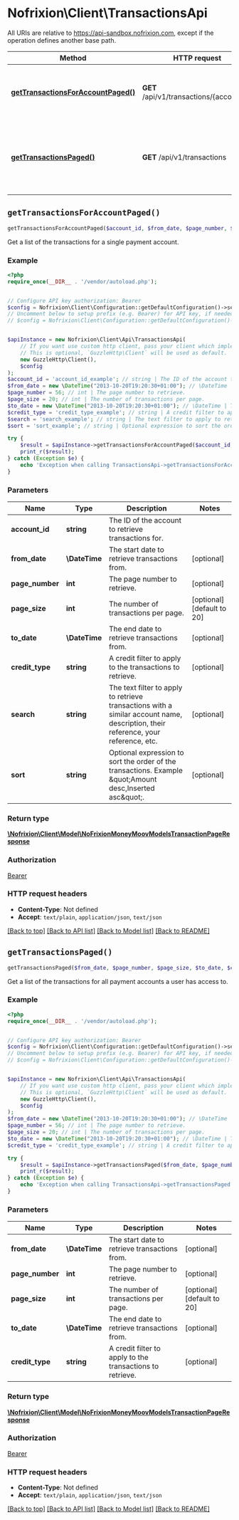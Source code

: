 # Nofrixion\Client\TransactionsApi

All URIs are relative to https://api-sandbox.nofrixion.com, except if the operation defines another base path.

| Method | HTTP request | Description |
| ------------- | ------------- | ------------- |
| [**getTransactionsForAccountPaged()**](TransactionsApi.md#getTransactionsForAccountPaged) | **GET** /api/v1/transactions/{accountID} | Get a list of the transactions for a single payment account. |
| [**getTransactionsPaged()**](TransactionsApi.md#getTransactionsPaged) | **GET** /api/v1/transactions | Get a list of the transactions for all payment accounts a user has access to. |


## `getTransactionsForAccountPaged()`

```php
getTransactionsForAccountPaged($account_id, $from_date, $page_number, $page_size, $to_date, $credit_type, $search, $sort): \Nofrixion\Client\Model\NoFrixionMoneyMoovModelsTransactionPageResponse
```

Get a list of the transactions for a single payment account.

### Example

```php
<?php
require_once(__DIR__ . '/vendor/autoload.php');


// Configure API key authorization: Bearer
$config = Nofrixion\Client\Configuration::getDefaultConfiguration()->setApiKey('Authorization', 'YOUR_API_KEY');
// Uncomment below to setup prefix (e.g. Bearer) for API key, if needed
// $config = Nofrixion\Client\Configuration::getDefaultConfiguration()->setApiKeyPrefix('Authorization', 'Bearer');


$apiInstance = new Nofrixion\Client\Api\TransactionsApi(
    // If you want use custom http client, pass your client which implements `GuzzleHttp\ClientInterface`.
    // This is optional, `GuzzleHttp\Client` will be used as default.
    new GuzzleHttp\Client(),
    $config
);
$account_id = 'account_id_example'; // string | The ID of the account to retrieve transactions for.
$from_date = new \DateTime("2013-10-20T19:20:30+01:00"); // \DateTime | The start date to retrieve transactions from.
$page_number = 56; // int | The page number to retrieve.
$page_size = 20; // int | The number of transactions per page.
$to_date = new \DateTime("2013-10-20T19:20:30+01:00"); // \DateTime | The end date to retrieve transactions from.
$credit_type = 'credit_type_example'; // string | A credit filter to apply to the transactions to retrieve.
$search = 'search_example'; // string | The text filter to apply to retrieve transactions with a similar account name, description, their reference, your reference, etc.
$sort = 'sort_example'; // string | Optional expression to sort the order of the transactions. Example \"Amount desc,Inserted asc\".

try {
    $result = $apiInstance->getTransactionsForAccountPaged($account_id, $from_date, $page_number, $page_size, $to_date, $credit_type, $search, $sort);
    print_r($result);
} catch (Exception $e) {
    echo 'Exception when calling TransactionsApi->getTransactionsForAccountPaged: ', $e->getMessage(), PHP_EOL;
}
```

### Parameters

| Name | Type | Description  | Notes |
| ------------- | ------------- | ------------- | ------------- |
| **account_id** | **string**| The ID of the account to retrieve transactions for. | |
| **from_date** | **\DateTime**| The start date to retrieve transactions from. | [optional] |
| **page_number** | **int**| The page number to retrieve. | [optional] |
| **page_size** | **int**| The number of transactions per page. | [optional] [default to 20] |
| **to_date** | **\DateTime**| The end date to retrieve transactions from. | [optional] |
| **credit_type** | **string**| A credit filter to apply to the transactions to retrieve. | [optional] |
| **search** | **string**| The text filter to apply to retrieve transactions with a similar account name, description, their reference, your reference, etc. | [optional] |
| **sort** | **string**| Optional expression to sort the order of the transactions. Example \&quot;Amount desc,Inserted asc\&quot;. | [optional] |

### Return type

[**\Nofrixion\Client\Model\NoFrixionMoneyMoovModelsTransactionPageResponse**](../Model/NoFrixionMoneyMoovModelsTransactionPageResponse.md)

### Authorization

[Bearer](../../README.md#Bearer)

### HTTP request headers

- **Content-Type**: Not defined
- **Accept**: `text/plain`, `application/json`, `text/json`

[[Back to top]](#) [[Back to API list]](../../README.md#endpoints)
[[Back to Model list]](../../README.md#models)
[[Back to README]](../../README.md)

## `getTransactionsPaged()`

```php
getTransactionsPaged($from_date, $page_number, $page_size, $to_date, $credit_type): \Nofrixion\Client\Model\NoFrixionMoneyMoovModelsTransactionPageResponse
```

Get a list of the transactions for all payment accounts a user has access to.

### Example

```php
<?php
require_once(__DIR__ . '/vendor/autoload.php');


// Configure API key authorization: Bearer
$config = Nofrixion\Client\Configuration::getDefaultConfiguration()->setApiKey('Authorization', 'YOUR_API_KEY');
// Uncomment below to setup prefix (e.g. Bearer) for API key, if needed
// $config = Nofrixion\Client\Configuration::getDefaultConfiguration()->setApiKeyPrefix('Authorization', 'Bearer');


$apiInstance = new Nofrixion\Client\Api\TransactionsApi(
    // If you want use custom http client, pass your client which implements `GuzzleHttp\ClientInterface`.
    // This is optional, `GuzzleHttp\Client` will be used as default.
    new GuzzleHttp\Client(),
    $config
);
$from_date = new \DateTime("2013-10-20T19:20:30+01:00"); // \DateTime | The start date to retrieve transactions from.
$page_number = 56; // int | The page number to retrieve.
$page_size = 20; // int | The number of transactions per page.
$to_date = new \DateTime("2013-10-20T19:20:30+01:00"); // \DateTime | The end date to retrieve transactions from.
$credit_type = 'credit_type_example'; // string | A credit filter to apply to the transactions to retrieve.

try {
    $result = $apiInstance->getTransactionsPaged($from_date, $page_number, $page_size, $to_date, $credit_type);
    print_r($result);
} catch (Exception $e) {
    echo 'Exception when calling TransactionsApi->getTransactionsPaged: ', $e->getMessage(), PHP_EOL;
}
```

### Parameters

| Name | Type | Description  | Notes |
| ------------- | ------------- | ------------- | ------------- |
| **from_date** | **\DateTime**| The start date to retrieve transactions from. | [optional] |
| **page_number** | **int**| The page number to retrieve. | [optional] |
| **page_size** | **int**| The number of transactions per page. | [optional] [default to 20] |
| **to_date** | **\DateTime**| The end date to retrieve transactions from. | [optional] |
| **credit_type** | **string**| A credit filter to apply to the transactions to retrieve. | [optional] |

### Return type

[**\Nofrixion\Client\Model\NoFrixionMoneyMoovModelsTransactionPageResponse**](../Model/NoFrixionMoneyMoovModelsTransactionPageResponse.md)

### Authorization

[Bearer](../../README.md#Bearer)

### HTTP request headers

- **Content-Type**: Not defined
- **Accept**: `text/plain`, `application/json`, `text/json`

[[Back to top]](#) [[Back to API list]](../../README.md#endpoints)
[[Back to Model list]](../../README.md#models)
[[Back to README]](../../README.md)
